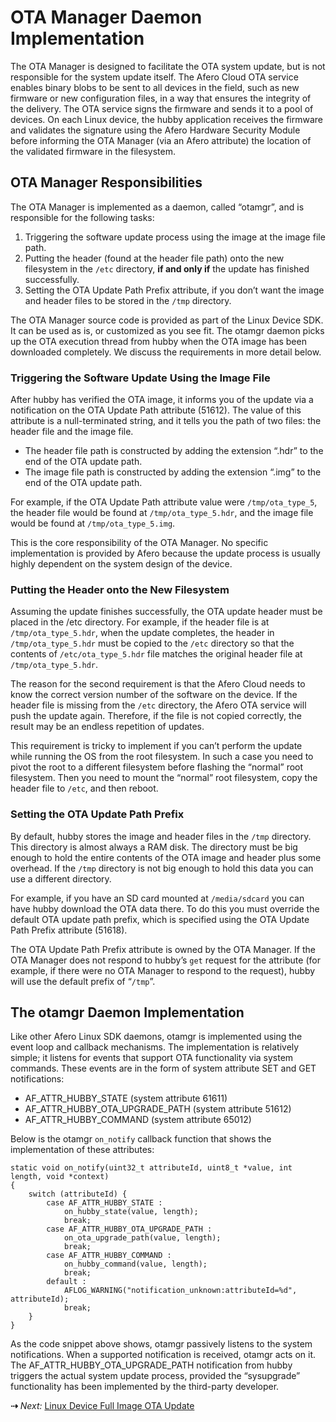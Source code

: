 # OTA Manager Daemon Implementation

The OTA Manager is designed to facilitate the OTA system update, but is not responsible for the system update itself. The Afero Cloud OTA service enables binary blobs to be sent to all devices in the field, such as new firmware or new configuration files, in a way that ensures the integrity of the delivery. The OTA service signs the firmware and sends it to a pool of devices. On each Linux device, the hubby application receives the firmware and validates the signature using the Afero Hardware Security Module before informing the OTA Manager (via an Afero attribute) the location of the validated firmware in the filesystem.

## OTA Manager Responsibilities

The OTA Manager is implemented as a daemon, called “otamgr”, and is responsible for the following tasks:

1. Triggering the software update process using the image at the image file path.
2. Putting the header (found at the header file path) onto the new filesystem in the `/etc` directory, **if and only if** the update has finished successfully.
3. Setting the OTA Update Path Prefix attribute, if you don’t want the image and header files to be stored in the `/tmp` directory.

The OTA Manager source code is provided as part of the Linux Device SDK. It can be used as is, or customized as you see fit. The otamgr daemon picks up the OTA execution thread from hubby when the OTA image has been downloaded completely. We discuss the requirements in more detail below.

### Triggering the Software Update Using the Image File

After hubby has verified the OTA image, it informs you of the update via a notification on the OTA Update Path attribute (51612). The value of this attribute is a null-terminated string, and it tells you the path of two files: the header file and the image file.

- The header file path is constructed by adding the extension “.hdr” to the end of the OTA update path.
- The image file path is constructed by adding the extension “.img” to the end of the OTA update path.

For example, if the OTA Update Path attribute value were `/tmp/ota_type_5`, the header file would be found at `/tmp/ota_type_5.hdr`, and the image file would be found at `/tmp/ota_type_5.img`.

This is the core responsibility of the OTA Manager. No specific implementation is provided by Afero because the update process is usually highly dependent on the system design of the device.

### Putting the Header onto the New Filesystem

Assuming the update finishes successfully, the OTA update header must be placed in the /etc directory. For example, if the header file is at `/tmp/ota_type_5.hdr`, when the update completes, the header in `/tmp/ota_type_5.hdr` must be copied to the `/etc` directory so that the contents of `/etc/ota_type_5.hdr` file matches the original header file at `/tmp/ota_type_5.hdr`.

The reason for the second requirement is that the Afero Cloud needs to know the correct version number of the software on the device. If the header file is missing from the `/etc` directory, the Afero OTA service will push the update again. Therefore, if the file is not copied correctly, the result may be an endless repetition of updates.

This requirement is tricky to implement if you can’t perform the update while running the OS from the root filesystem. In such a case you need to pivot the root to a different filesystem before flashing the “normal” root filesystem. Then you need to mount the “normal” root filesystem, copy the header file to `/etc`, and then reboot.

### Setting the OTA Update Path Prefix

By default, hubby stores the image and header files in the `/tmp` directory. This directory is almost always a RAM disk. The directory must be big enough to hold the entire contents of the OTA image and header plus some overhead. If the `/tmp` directory is not big enough to hold this data you can use a different directory.

For example, if you have an SD card mounted at `/media/sdcard` you can have hubby download the OTA data there. To do this you must override the default OTA update path prefix, which is specified using the OTA Update Path Prefix attribute (51618).

The OTA Update Path Prefix attribute is owned by the OTA Manager. If the OTA Manager does not respond to hubby’s `get` request for the attribute (for example, if there were no OTA Manager to respond to the request), hubby will use the default prefix of “`/tmp`”.

## The otamgr Daemon Implementation

Like other Afero Linux SDK daemons, otamgr is implemented using the event loop and callback mechanisms. The implementation is relatively simple; it listens for events that support OTA functionality via system commands. These events are in the form of system attribute SET and GET notifications:

- AF_ATTR_HUBBY_STATE (system attribute 61611)
- AF_ATTR_HUBBY_OTA_UPGRADE_PATH (system attribute 51612)
- AF_ATTR_HUBBY_COMMAND (system attribute 65012)

Below is the otamgr `on_notify` callback function that shows the implementation of these attributes:

```
static void on_notify(uint32_t attributeId, uint8_t *value, int length, void *context)
{
    switch (attributeId) {
        case AF_ATTR_HUBBY_STATE :
            on_hubby_state(value, length);
            break;
        case AF_ATTR_HUBBY_OTA_UPGRADE_PATH :
            on_ota_upgrade_path(value, length);
            break;
        case AF_ATTR_HUBBY_COMMAND :
            on_hubby_command(value, length);
            break;
        default :
            AFLOG_WARNING("notification_unknown:attributeId=%d", attributeId);
            break;
    }
}
```

As the code snippet above shows, otamgr passively listens to the system notifications. When a supported notification is received, otamgr acts on it. The AF_ATTR_HUBBY_OTA_UPGRADE_PATH notification from hubby triggers the actual system update process, provided the “sysupgrade” functionality has been implemented by the third-party developer.

 **&#8674;** *Next:* [Linux Device Full Image OTA Update](../LinuxSDK-FullImageUpdate)